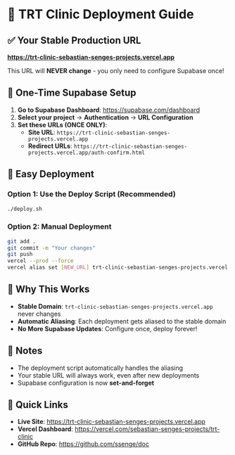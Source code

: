 # 🚀 TRT Clinic Deployment Guide

## ✅ **Your Stable Production URL**
**https://trt-clinic-sebastian-senges-projects.vercel.app**

This URL will **NEVER change** - you only need to configure Supabase once!

## 🔧 **One-Time Supabase Setup**

1. **Go to Supabase Dashboard**: https://supabase.com/dashboard
2. **Select your project** → **Authentication** → **URL Configuration**
3. **Set these URLs (ONCE ONLY)**:
   - **Site URL**: `https://trt-clinic-sebastian-senges-projects.vercel.app`
   - **Redirect URLs**: `https://trt-clinic-sebastian-senges-projects.vercel.app/auth-confirm.html`

## 🚀 **Easy Deployment**

### **Option 1: Use the Deploy Script (Recommended)**
```bash
./deploy.sh
```

### **Option 2: Manual Deployment**
```bash
git add .
git commit -m "Your changes"
git push
vercel --prod --force
vercel alias set [NEW_URL] trt-clinic-sebastian-senges-projects.vercel.app
```

## 🎯 **Why This Works**

- **Stable Domain**: `trt-clinic-sebastian-senges-projects.vercel.app` never changes
- **Automatic Aliasing**: Each deployment gets aliased to the stable domain
- **No More Supabase Updates**: Configure once, deploy forever!

## 📝 **Notes**

- The deployment script automatically handles the aliasing
- Your stable URL will always work, even after new deployments
- Supabase configuration is now **set-and-forget**

## 🔗 **Quick Links**

- **Live Site**: https://trt-clinic-sebastian-senges-projects.vercel.app
- **Vercel Dashboard**: https://vercel.com/sebastian-senges-projects/trt-clinic
- **GitHub Repo**: https://github.com/ssenge/doc 